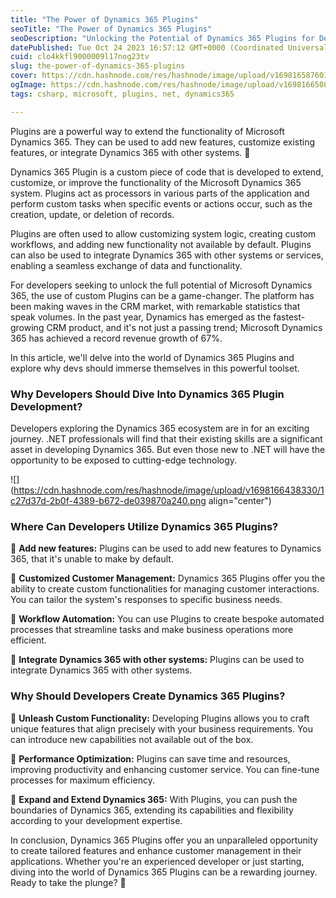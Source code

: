 ```yaml
---
title: "The Power of Dynamics 365 Plugins"
seoTitle: "The Power of Dynamics 365 Plugins"
seoDescription: "Unlocking the Potential of Dynamics 365 Plugins for Developers. Learn why custom Plugins are a game-changer for Dynamics 365. Enhance customer management."
datePublished: Tue Oct 24 2023 16:57:12 GMT+0000 (Coordinated Universal Time)
cuid: clo4kkfl9000009l17nog23tv
slug: the-power-of-dynamics-365-plugins
cover: https://cdn.hashnode.com/res/hashnode/image/upload/v1698165876016/8bb54aa6-fece-4154-b078-37af8c5781b8.png
ogImage: https://cdn.hashnode.com/res/hashnode/image/upload/v1698166508557/89975c45-6cee-48da-9a36-630541449104.png
tags: csharp, microsoft, plugins, net, dynamics365

---
```


Plugins are a powerful way to extend the functionality of Microsoft Dynamics 365. They can be used to add new features, customize existing features, or integrate Dynamics 365 with other systems. 🧩

Dynamics 365 Plugin is a custom piece of code that is developed to extend, customize, or improve the functionality of the Microsoft Dynamics 365 system. Plugins act as processors in various parts of the application and perform custom tasks when specific events or actions occur, such as the creation, update, or deletion of records.

Plugins are often used to allow customizing system logic, creating custom workflows, and adding new functionality not available by default. Plugins can also be used to integrate Dynamics 365 with other systems or services, enabling a seamless exchange of data and functionality.

For developers seeking to unlock the full potential of Microsoft Dynamics 365, the use of custom Plugins can be a game-changer. The platform has been making waves in the CRM market, with remarkable statistics that speak volumes. In the past year, Dynamics has emerged as the fastest-growing CRM product, and it's not just a passing trend; Microsoft Dynamics 365 has achieved a record revenue growth of 67%.

In this article, we'll delve into the world of Dynamics 365 Plugins and explore why devs should immerse themselves in this powerful toolset.

### **Why Developers Should Dive Into Dynamics 365 Plugin Development?**

Developers exploring the Dynamics 365 ecosystem are in for an exciting journey. .NET professionals will find that their existing skills are a significant asset in developing Dynamics 365. But even those new to .NET will have the opportunity to be exposed to cutting-edge technology.

![](https://cdn.hashnode.com/res/hashnode/image/upload/v1698166438330/1c27d37d-2b0f-4389-b672-de039870a240.png align="center")

### **Where Can Developers Utilize Dynamics 365 Plugins?**

🧩 **Add new features:** Plugins can be used to add new features to Dynamics 365, that it's unable to make by default.

🧩 **Customized Customer Management:** Dynamics 365 Plugins offer you the ability to create custom functionalities for managing customer interactions. You can tailor the system's responses to specific business needs.

🧩 **Workflow Automation:** You can use Plugins to create bespoke automated processes that streamline tasks and make business operations more efficient.

🧩 **Integrate Dynamics 365 with other systems:** Plugins can be used to integrate Dynamics 365 with other systems.

### **Why Should Developers Create Dynamics 365 Plugins?**

🧩 **Unleash Custom Functionality:** Developing Plugins allows you to craft unique features that align precisely with your business requirements. You can introduce new capabilities not available out of the box.

🧩 **Performance Optimization:** Plugins can save time and resources, improving productivity and enhancing customer service. You can fine-tune processes for maximum efficiency.

🧩 **Expand and Extend Dynamics 365:** With Plugins, you can push the boundaries of Dynamics 365, extending its capabilities and flexibility according to your development expertise.

In conclusion, Dynamics 365 Plugins offer you an unparalleled opportunity to create tailored features and enhance customer management in their applications. Whether you're an experienced developer or just starting, diving into the world of Dynamics 365 Plugins can be a rewarding journey. Ready to take the plunge? 🤩